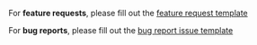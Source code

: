 For **feature requests**, please fill out the [feature request template](https://github.com/Zenika/FAQ/issues/new?template=feature_request.md)

For **bug reports**, please fill out the [bug report issue template](https://github.com/Zenika/FAQ/issues/new?template=bug_report.md)
